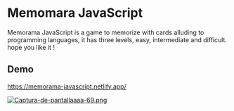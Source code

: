 # Memomara JavaScript 

Memorama JavaScript is a game to memorize with cards alluding to programming languages, it has three levels, easy, intermediate and difficult. hope you like it !

## Demo
https://memorama-javascript.netlify.app/

[![Captura-de-pantallaaaa-69.png](https://i.postimg.cc/7YV0nfX4/Captura-de-pantallaaaa-69.png)](https://postimg.cc/gnxxYcft)

